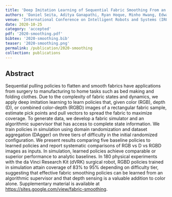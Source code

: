 ```yaml
---
title: 'Deep Imitation Learning of Sequential Fabric Smoothing From an Algorithmic Supervisor'
authors: 'Daniel Seita, Aditya Ganapathi, Ryan Hoque, Minho Hwang, Edward Cen, Ajay Kumar Tanwani, Ashwin Balakrishna, Brijen Thananjeyan, Jeffrey Ichnowski, Nawid Jamali, Katsu Yamane, Soshi Iba, John F. Canny, Ken Goldberg'
venue: 'International Conference on Intelligent Robots and Systems (IROS)'
date: 2020-10-25
category: 'accepted'
pdf: '2020-smoothing.pdf'
bibtex: '2020-smoothing.bib'
teaser: '2020-smoothing.png'
permalink: /publication/2020-smoothing
collection: publications
---
```


Abstract
-------
Sequential pulling policies to flatten and smooth fabrics have applications from surgery to manufacturing to home tasks such as bed making and folding clothes. Due to the complexity of fabric states and dynamics, we apply deep imitation learning to learn policies that, given color (RGB), depth (D), or combined color-depth (RGBD) images of a rectangular fabric sample, estimate pick points and pull vectors to spread the fabric to maximize coverage. To generate data, we develop a fabric simulator and an algorithmic supervisor that has access to complete state information. We train policies in simulation using domain randomization and dataset aggregation (DAgger) on three tiers of difficulty in the initial randomized configuration. We present results comparing five baseline policies to learned policies and report systematic comparisons of RGB vs D vs RGBD images as inputs. In simulation, learned policies achieve comparable or superior performance to analytic baselines. In 180 physical experiments with the da Vinci Research Kit (dVRK) surgical robot, RGBD policies trained in simulation attain coverage of 83% to 95% depending on difficulty tier, suggesting that effective fabric smoothing policies can be learned from an algorithmic supervisor and that depth sensing is a valuable addition to color alone. Supplementary material is available at https://sites.google.com/view/fabric-smoothing.
